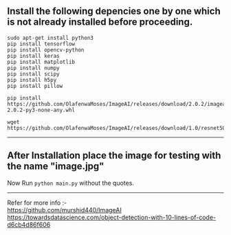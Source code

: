 Install the following depencies one by one which is not already installed before proceeding.
------------------------------
``` 
sudo apt-get install python3
pip install tensorflow 
pip install opencv-python 
pip install keras
pip install matplotlib
pip install numpy
pip install scipy
pip install h5py
pip install pillow

```
```
pip install https://github.com/OlafenwaMoses/ImageAI/releases/download/2.0.2/imageai-2.0.2-py3-none-any.whl

```
```
wget https://github.com/OlafenwaMoses/ImageAI/releases/download/1.0/resnet50_coco_best_v2.0.1.h5

```
------------------------------
After Installation place the image for testing with the name "image.jpg"
------------------------------
Now Run ` python main.py ` without the quotes.<br />

-----------------------------


Refer for more info :- <br />
https://github.com/murshid440/ImageAI<br />
https://towardsdatascience.com/object-detection-with-10-lines-of-code-d6cb4d86f606

